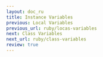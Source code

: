 ```yaml
---
layout: doc_ru
title: Instance Variables
previous: Local Variables
previous_url: ruby/locas-variables
next: Class Variables
next_url: ruby/class-variables
review: true
---
```

